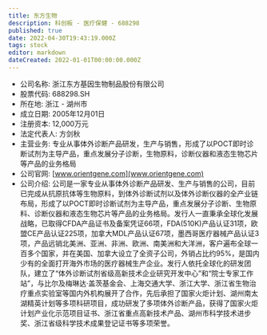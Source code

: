 ```yaml
---
title: 东方生物
description: 科创板 - 医疗保健 - 688298
published: true
date: 2022-04-30T19:43:19.000Z
tags: stock
editor: markdown
dateCreated: 2022-01-01T00:00:00.000Z
---
```


- 公司名称: 浙江东方基因生物制品股份有限公司
- 股票代码: 688298.SH
- 所在地: 浙江 - 湖州市
- 成立日期: 2005年12月01日
- 注册资本: 12,000万元
- 法定代表人: 方剑秋
- 主营业务: 专业从事体外诊断产品研发，生产与销售，形成了以POCT即时诊断试剂为主导产品，重点发展分子诊断，生物原料，诊断仪器和液态生物芯片等产品的业务格局
- 公司官网: [www.orientgene.com](www.orientgene.com)
- 公司介绍: 公司是一家专业从事体外诊断产品研发、生产与销售的公司，目前已完成从抗原抗体等生物原料，到体外诊断试剂以及体外诊断仪器的全产业链布局，形成了以POCT即时诊断试剂为主导产品，重点发展分子诊断、生物原料、诊断仪器和液态生物芯片等产品的业务格局。发行人一直秉承全球化发展战略，已取得CFDA产品证书及备案凭证66项，FDA(510K)产品认证31项，欧盟CE产品认证225项，加拿大MDL产品认证67项，墨西哥医疗器械产品认证3项，产品远销北美洲、亚洲、非洲、欧洲、南美洲和大洋洲，客户遍布全球一百多个国家，并在美国、加拿大设立了全资子公司，外销占比约95%，是国内少有的全面打开海外市场的医疗器械生产企业。发行人依托全球化的研发团队，建立了“体外诊断试剂省级高新技术企业研究开发中心”和“院士专家工作站”，与比尔及梅琳达·盖茨基金会、上海交通大学、浙江大学、浙江省生物治疗重点实验室等国内外机构展开了合作，先后承担了国家火炬计划、湖州南太湖精英计划等多项科研项目，成功研发了多项体外诊断产品，获得了国家火炬计划产业化示范项目证书、浙江省重点高新技术产品、湖州市科学技术进步奖、浙江省级科学技术成果登记证书等多项荣誉。



